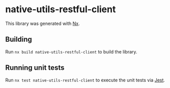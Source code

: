 # native-utils-restful-client

This library was generated with [Nx](https://nx.dev).



## Building

Run `nx build native-utils-restful-client` to build the library.





## Running unit tests

Run `nx test native-utils-restful-client` to execute the unit tests via [Jest](https://jestjs.io).



